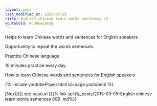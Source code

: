 ```yaml
---
layout: post
last_modified_at: 2021-03-29
title: English chinese learn words sentences 13 
youtubeId: WcnBwwL6e3g
---
```

 
 
Helps to learn Chinese words and sentences for English speakers.

Opportunitiy to repeat the words sentences. 

Practice Chinese language. 
 
10 minutes practice every day. 
 
How to learn Chinese words and sentences for English speakers 
 
{% include youtubePlayer.html id=page.youtubeId %}
 
 
[Next]({{ site.baseurl }}{% link  split1/_posts/2015-09-05-English chinese learn words sentences 899 .md%})
 
